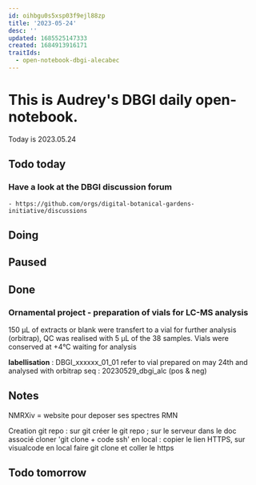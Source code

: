 ```yaml
---
id: oihbgu0s5xsp03f9ejl88zp
title: '2023-05-24'
desc: ''
updated: 1685525147333
created: 1684913916171
traitIds:
  - open-notebook-dbgi-alecabec
---
```



# This is Audrey's DBGI daily open-notebook.

Today is 2023.05.24

## Todo today

### Have a look at the DBGI discussion forum
    - https://github.com/orgs/digital-botanical-gardens-initiative/discussions

###
###

## Doing

## Paused

## Done
### Ornamental project - preparation of vials for LC-MS analysis 
150 µL of extracts or blank were transfert to a vial for further analysis (orbitrap), QC was realised with 5 µL of the 38 samples. Vials were conserved at +4°C waiting for analysis 

**labellisation**  : 
 DBGI_xxxxxx_01_01 refer to vial prepared on may 24th and analysed with orbitrap seq : 20230529_dbgi_alc (pos & neg)

## Notes
NMRXiv = website pour deposer ses spectres RMN 

Creation git repo : sur git créer le git repo ; sur le serveur dans le doc associé cloner 'git clone + code ssh' 
en local : copier le lien HTTPS, sur visualcode en local faire git clone et coller le https
## Todo tomorrow
 